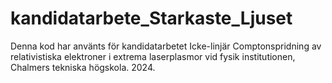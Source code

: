 # kandidatarbete_Starkaste_Ljuset

Denna kod har använts för kandidatarbetet Icke-linjär Comptonspridning av relativistiska elektroner i extrema laserplasmor
vid fysik institutionen, Chalmers tekniska högskola. 2024.